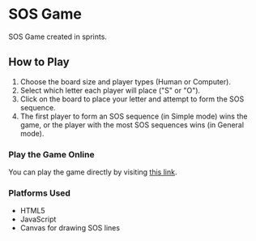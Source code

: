 # SOS Game

SOS Game created in sprints.

## How to Play

1. Choose the board size and player types (Human or Computer).
2. Select which letter each player will place ("S" or "O").
3. Click on the board to place your letter and attempt to form the SOS sequence.
4. The first player to form an SOS sequence (in Simple mode) wins the game, or the player with the most SOS sequences wins (in General mode).

### Play the Game Online

You can play the game directly by visiting [this link](null).

### Platforms Used

- HTML5
- JavaScript
- Canvas for drawing SOS lines
